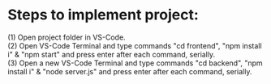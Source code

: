 # Steps to implement project:<br/>
(1) Open project folder in VS-Code.<br/>
(2) Open VS-Code Terminal and type commands "cd frontend", "npm install i" & "npm start" and press enter after each command, serially.<br/>
(3) Open a new VS-Code Terminal and type commands "cd backend", "npm install i" & "node server.js" and press enter after each command, serially.<br/>
